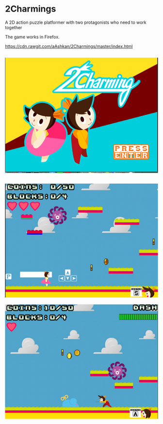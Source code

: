 # 2Charmings
A 2D action puzzle platformer with two protagonists who need to work together

The game works in Firefox.

https://cdn.rawgit.com/aAshkan/2Charmings/master/index.html

![img1](Screenshot/1.png?raw=true "Title Menu")
-------------------------------------------------
![img2](Screenshot/2.png?raw=true "Girl")
-------------------------------------------------
![img3](Screenshot/3.png?raw=true "Boy")
